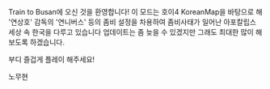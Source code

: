 Train to Busan에 오신 것을 환영합니다! 
이 모드는 호이4 KoreanMap을 바탕으로 해 '연상호' 감독의 '연니버스' 등의 좀비 설정을 차용하여 좀비사태가 일어난 아포칼립스 세상 속 한국을 다루고 있습니다
업데이트는 좀 늦을 수 있겠지만 그래도 최대한 많이 해보도록 하겠습니다.

부디 즐겁게 플레이 해주세요!


노무현
